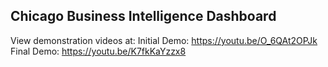 ## Chicago Business Intelligence Dashboard
View demonstration videos at:
Initial Demo: https://youtu.be/O_6QAt2OPJk <br>
Final Demo: https://youtu.be/K7fkKaYzzx8
